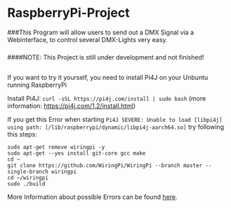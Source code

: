 # RaspberryPi-Project
###This Program will allow users to send out a DMX Signal via a Webinterface, to control several DMX-Lights very easy.
###
####NOTE: This Project is still under development and not finished!
##
If you want to try it yourself, you need to install Pi4J on your Unbuntu running RaspberryPi

Install Pi4J: `curl -sSL https://pi4j.com/install | sudo bash`  (more information: https://pi4j.com/1.2/install.html)

If you get this Error when starting `Pi4J SEVERE: Unable to load [libpi4j] using path: [/lib/raspberrypi/dynamic/libpi4j-aarch64.so]`
try following this steps: 

```
sudo apt-get remove wiringpi -y
sudo apt-get --yes install git-core gcc make
cd ~
git clone https://github.com/WiringPi/WiringPi --branch master --single-branch wiringpi
cd ~/wiringpi
sudo ./build
```
More Information about possible Errors can be found [here](https://github.com/Pi4J/pi4j-v1). 
